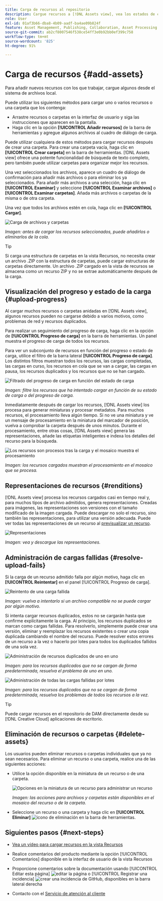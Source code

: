 ```yaml
---
title: Carga de recursos al repositorio
description: Cargue recursos a [!DNL Assets view], vea los estados de carga y resuelva problemas de carga.
role: User
exl-id: 01af3b66-dba8-4b09-aadf-ba4ae09b824f
feature: Asset Management, Publishing, Collaboration, Asset Processing
source-git-commit: ab2cf8007546f538ce54ff3e0b92bb0ef399c758
workflow-type: tm+mt
source-wordcount: '825'
ht-degree: 91%

---
```


# Carga de recursos {#add-assets}

Para añadir nuevos recursos con los que trabajar, cargue algunos desde el sistema de archivos local. <!-- TBD: Many of the [common file formats are supported](/help/assets/supported-file-formats-assets-view.md). -->

Puede utilizar los siguientes métodos para cargar uno o varios recursos o una carpeta que los contenga:

* Arrastre recursos o carpetas en la interfaz de usuario y siga las instrucciones que aparecen en la pantalla.
* Haga clic en la opción **[!UICONTROL Añadir recursos]** de la barra de herramientas y agregue algunos archivos al cuadro de diálogo de carga.

<!-- TBD: Update this GIF
![Asset and nested folder upload demo](assets/do-not-localize/upload-assets.gif) -->

Puede utilizar cualquiera de estos métodos para cargar recursos después de crear una carpeta. Para crear una carpeta vacía, haga clic en **[!UICONTROL Crear carpeta]** en la barra de herramientas. [!DNL Assets view] ofrece una potente funcionalidad de búsqueda de texto completo, pero también puede utilizar carpetas para organizar mejor los recursos.

Una vez seleccionados los archivos, aparece un cuadro de diálogo de confirmación para añadir más archivos o para eliminar los ya seleccionados. Para añadir más archivos a una selección, haga clic en **[!UICONTROL Examinar]** y seleccione **[!UICONTROL Examinar archivos]** o **[!UICONTROL Examinar carpetas]**. Añada más archivos o carpetas de la misma o de otra carpeta.

Una vez que todos los archivos estén en cola, haga clic en **[!UICONTROL Cargar]**.

![Carga de archivos y carpetas](assets/upload-browse-files-folders.png)

*Imagen: antes de cargar los recursos seleccionados, puede añadirlos o eliminarlos de la cola.*

>[!TIP]
>
>Si carga una estructura de carpetas en la vista Recursos, no necesita crear un archivo .ZIP con la estructura de carpetas, puede cargar estructuras de carpetas directamente. Un archivo .ZIP cargado en la vista de recursos se almacena como un recurso ZIP y no se extrae automáticamente después de la carga.

## Visualización del progreso y estado de la carga {#upload-progress}

Al cargar muchos recursos o carpetas anidadas en [!DNL Assets view], algunos recursos pueden no cargarse debido a varios motivos, como problemas de red y recursos duplicados.

Para realizar un seguimiento del progreso de carga, haga clic en la opción de **[!UICONTROL Progreso de carga]** en la barra de herramientas. Un panel muestra el progreso de carga de todos los recursos.

Para ver un subconjunto de recursos en función del progreso o estado de carga, utilice el filtro de la barra lateral **[!UICONTROL Progreso de carga]**. Los distintos filtros muestran todos los recursos, las cargas completadas, las cargas en curso, los recursos en cola que se van a cargar, las cargas en pausa, los recursos duplicados y los recursos que no se han cargado.

![Filtrado del progreso de carga en función del estado de carga](assets/filter-upload-progress.png)

*Imagen: filtre los recursos que ha intentado cargar en función de su estado de carga o del progreso de carga.*

Inmediatamente después de cargar los recursos, [!DNL Assets view] los procesa para generar miniaturas y procesar metadatos. Para muchos recursos, el procesamiento lleva algún tiempo. Si no ve una miniatura y ve un mensaje de procesamiento en la miniatura del marcador de posición, vuelva a comprobar la carpeta después de unos minutos. Durante el procesamiento, entre otras cosas, [!DNL Assets view] genera las representaciones, añade las etiquetas inteligentes e indexa los detalles del recurso para la búsqueda.

![Los recursos son procesos tras la carga y el mosaico muestra el procesamiento](assets/upload-processing.png)

*Imagen: los recursos cargados muestran el procesamiento en el mosaico que se procesa.*

## Representaciones de recursos {#renditions}

[!DNL Assets view] procesa los recursos cargados casi en tiempo real y, para muchos tipos de archivo admitidos, genera representaciones. Creadas para imágenes, las representaciones son versiones con el tamaño modificado de la imagen cargada. Puede descargar no solo el recurso, sino también las representaciones, para utilizar una versión adecuada. Puede ver todas las representaciones de un recurso al [previsualizar un recurso](/help/assets/navigate-assets-view.md#preview-assets).

![Representaciones](assets/renditions-view-download.png)

*Imagen: vea y descargue las representaciones.*

## Administración de cargas fallidas {#resolve-upload-fails}

Si la carga de un recurso admitido falla por algún motivo, haga clic en **[!UICONTROL Reintentar]** en el panel [!UICONTROL Progreso de carga].

![Reintento de una carga fallida](assets/upload-retry.png)

*Imagen: vuelva a intentarlo si un archivo compatible no se puede cargar por algún motivo.*

Si intenta cargar recursos duplicados, estos no se cargarán hasta que confirme explícitamente la carga. Al principio, los recursos duplicados se marcan como cargas fallidas. Para resolverlo, simplemente puede crear una versión, eliminar y reemplazar los recursos existentes o crear una copia duplicada cambiando el nombre del recurso. Puede resolver estos errores de un recurso a la vez o hacerlo por lotes para todos los duplicados fallidos de una sola vez.

![Administración de recursos duplicados de uno en uno](assets/uploads-manage-duplicates.png)

*Imagen: para los recursos duplicados que no se cargan de forma predeterminada, resuelva el problema de uno en uno.*

![Administración de todas las cargas fallidas por lotes](assets/upload-progress-manage-failed-uploads.png)

*Imagen: para los recursos duplicados que no se cargan de forma predeterminada, resuelva los problemas de todos los recursos a la vez.*

>[!TIP]
>
>Puede cargar recursos en el repositorio de DAM directamente desde su [!DNL Creative Cloud] aplicaciones de escritorio.
<!--TBD
See how [[!DNL Assets view] integrates with [!DNL Adobe Asset Link]](/help/assets/integration-assets-view.md).
-->

## Eliminación de recursos o carpetas {#delete-assets}

Los usuarios pueden eliminar recursos o carpetas individuales que ya no sean necesarios. Para eliminar un recurso o una carpeta, realice una de las siguientes acciones:

* Utilice la opción disponible en la miniatura de un recurso o de una carpeta.

  ![Opciones en la miniatura de un recurso para administrar un recurso](assets/options-on-thumbnail.png)

  *Imagen: las acciones para archivos y carpetas están disponibles en el mosaico del recurso o de la carpeta.*

* Seleccione un recurso o una carpeta y haga clic en **[!UICONTROL Eliminar]** ![icono de eliminación](assets/do-not-localize/delete-icon.png) en la barra de herramientas.

## Siguientes pasos {#next-steps}

* [Vea un vídeo para cargar recursos en la vista Recursos](https://experienceleague.adobe.com/docs/experience-manager-learn/assets-essentials/basics/creating.html?lang=es)

* Realice comentarios del producto mediante la opción [!UICONTROL Comentarios] disponible en la interfaz de usuario de la vista Recursos

* Proporcione comentarios sobre la documentación usando [!UICONTROL Editar esta página] ![editar la página](assets/do-not-localize/edit-page.png) o [!UICONTROL Registrar una incidencia] ![crear una incidencia de GitHub](assets/do-not-localize/github-issue.png), disponibles en la barra lateral derecha

* Contacto con el [Servicio de atención al cliente](https://experienceleague.adobe.com/?support-solution=General&amp;lang=es#support)
